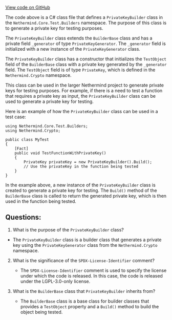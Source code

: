 [View code on GitHub](https://github.com/NethermindEth/nethermind/src/Nethermind/Nethermind.Core.Test/Builders/PrivateKeyBuilder.cs)

The code above is a C# class file that defines a `PrivateKeyBuilder` class in the `Nethermind.Core.Test.Builders` namespace. The purpose of this class is to generate a private key for testing purposes. 

The `PrivateKeyBuilder` class extends the `BuilderBase` class and has a private field `_generator` of type `PrivateKeyGenerator`. The `_generator` field is initialized with a new instance of the `PrivateKeyGenerator` class. 

The `PrivateKeyBuilder` class has a constructor that initializes the `TestObject` field of the `BuilderBase` class with a private key generated by the `_generator` field. The `TestObject` field is of type `PrivateKey`, which is defined in the `Nethermind.Crypto` namespace. 

This class can be used in the larger Nethermind project to generate private keys for testing purposes. For example, if there is a need to test a function that requires a private key as input, the `PrivateKeyBuilder` class can be used to generate a private key for testing. 

Here is an example of how the `PrivateKeyBuilder` class can be used in a test case:

```
using Nethermind.Core.Test.Builders;
using Nethermind.Crypto;

public class MyTest
{
    [Fact]
    public void TestFunctionWithPrivateKey()
    {
        PrivateKey privateKey = new PrivateKeyBuilder().Build();
        // Use the privateKey in the function being tested
    }
}
```

In the example above, a new instance of the `PrivateKeyBuilder` class is created to generate a private key for testing. The `Build()` method of the `BuilderBase` class is called to return the generated private key, which is then used in the function being tested.
## Questions: 
 1. What is the purpose of the `PrivateKeyBuilder` class?
   - The `PrivateKeyBuilder` class is a builder class that generates a private key using the `PrivateKeyGenerator` class from the `Nethermind.Crypto` namespace.

2. What is the significance of the `SPDX-License-Identifier` comment?
   - The `SPDX-License-Identifier` comment is used to specify the license under which the code is released. In this case, the code is released under the LGPL-3.0-only license.

3. What is the `BuilderBase` class that `PrivateKeyBuilder` inherits from?
   - The `BuilderBase` class is a base class for builder classes that provides a `TestObject` property and a `Build()` method to build the object being tested.